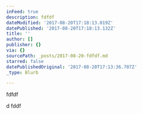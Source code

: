 ```yaml
---
inFeed: true
description: fdfdf
dateModified: '2017-08-20T17:18:13.019Z'
datePublished: '2017-08-20T17:18:13.132Z'
title: ''
author: []
publisher: {}
via: {}
sourcePath: _posts/2017-08-20-fdfdf.md
starred: false
datePublishedOriginal: '2017-08-20T17:13:36.707Z'
_type: Blurb

---
```

fdfdf

d
fddf